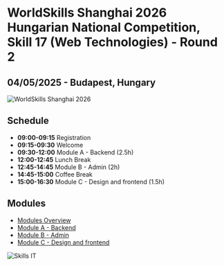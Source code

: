 # WorldSkills Shanghai 2026 Hungarian National Competition, Skill 17 (Web Technologies) - Round 2

## 04/05/2025 - Budapest, Hungary

![WorldSkills Shanghai 2026](https://s3-eu-west-1.amazonaws.com/szakmavilag/d52c16bc-bcc1-47b6-93bd-55d69d69a169-w1280.webp)

## Schedule

- **09:00-09:15** Registration
- **09:15-09:30** Welcome
- **09:30-12:00** Module A - Backend (2.5h)
- **12:00-12:45** Lunch Break
- **12:45-14:45** Module B - Admin (2h)
- **14:45-15:00** Coffee Break
- **15:00-16:30** Module C - Design and frontend (1.5h)

## Modules

- [Modules Overview](modules-overview.md)
- [Module A - Backend](module-a.md)
- [Module B - Admin](module-b.md)
- [Module C - Design and frontend](module-c.md)

![Skills IT](https://httpf.s3.eu-west-1.amazonaws.com/skillsit/skillsit-members-2025-wide.png)
